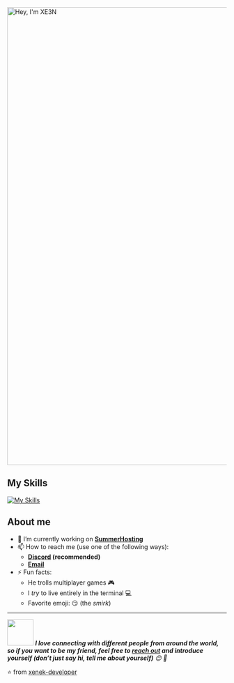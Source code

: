 <img width="1050" src="https://media.discordapp.net/attachments/1134165530929004585/1206898060261720086/Projekt_bez_nazwy_5.png?ex=65ddae68&is=65cb3968&hm=1d0685459789cb13dab0f6e2dcb8ae2944e37ed86c0957ea997f690fd0ffb2d7&=&format=webp&quality=lossless&width=787&height=300" alt="Hey, I'm XE3N" />

## My Skills

[![My Skills](https://skills.thijs.gg/icons?i=cloudflare,html,css,docker,figma,jquery,lua,mysql,nodejs,php,react,tailwind,vue,ts,prisma,nextjs)](https://discord.gg/DJh7kFmKMW)

## About me

- 🔭 I’m currently working on  **[SummerHosting](https://summerhosting.pl)**
- 📫 How to reach me (use one of the following ways):
   - **[Discord](https://discord.gg/DJh7kFmKMW) (recommended)**
   - **[Email](mailto:xenek.developer@gmail.com)**
- ⚡ Fun facts: 
   - He trolls multiplayer games 🎮
   - I *try* to live entirely in the terminal :computer:
   - Favorite emoji: :smirk: (the *smirk*)

<hr>
<img src="https://media.giphy.com/media/LnQjpWaON8nhr21vNW/giphy.gif" width="60"> <em><b>I love connecting with different people from around the world, so if you want to be my friend, feel free to <a href="https://summerhosting.pl">reach out</a> and introduce yourself (don’t just say hi, tell me about yourself)</b> 😊 💜</em>

<!--The End, special thanks to all the wonderful people who made
the GitHub profile readme stats/workflows to make my profile look
fabulously dynamic ❤️-->

:star: from [xenek-developer](https://github.com/xenek-developer)
